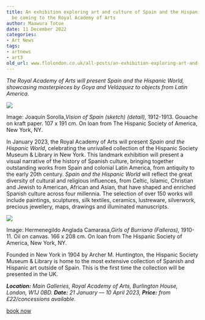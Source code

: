 ```yaml
---
title: An exhibition exploring art and culture of Spain and the Hispanic world will
  be coming to the Royal Academy of Arts
author: Maawura Totoe
date: 11 December 2022
categories:
- Art News
tags:
- artnews
- art3
old_url: www.flolondon.co.uk/all-posts/an-exhibition-exploring-art-and-culture-of-spain-and-the-hispanic-world-will-be-coming-to-the-royal-academy-of-arts.html
---
```


*The Royal Academy of Arts will present Spain and the Hispanic World, showcasing masterpieces by Goya and Velázquez to objects from Latin America.*

![](https://images.squarespace-cdn.com/content/v1/5c9534c4af4683461d462c6b/f6dd7463-387e-4c7a-93d8-29757bf6388f/Screen+Shot+2023-01-15+at+18.00.12.png)

Image: Joaquín Sorolla,*Vision of Spain (sketch) (detail),* 1912-1913. Gouache on kraft paper. 107 x 191 cm. On loan from The Hispanic Society of America, New York, NY.

In January 2023, the Royal Academy of Arts will present *Spain and the Hispanic World*, celebrating the unrivalled collection of the Hispanic Society Museum & Library in New York. This landmark exhibition will present a visual narrative of the history of Spanish culture, bringing together outstanding works from Spain and colonial Latin America, from antiquity to the early 20th century. *Spain and the Hispanic World* will reflect the great diversity of cultural and religious influences, from Celtic, Islamic, Christian and Jewish to American, African and Asian, that have shaped and enriched Spanish culture across four millennia. The selection of over 150 works will include paintings, sculptures, silk textiles, ceramics, lustreware, silverwork, precious jewellery, maps, drawings and illuminated manuscripts.

![](https://images.squarespace-cdn.com/content/v1/5c9534c4af4683461d462c6b/2c66430a-5eb4-4d33-b413-be8fe2567256/Screen+Shot+2023-01-15+at+18.17.50.png)

Image: Hermenegildo Anglada Camarasa,*Girls of Burriana (Falleras),* 1910-11. Oil on canvas. 166 x 208 cm. On loan from The Hispanic Society of America, New York, NY.

Founded in New York in 1904 by Archer M. Huntington, the Hispanic Society Museum & Library is home to the most extensive collection of Spanish and Hispanic art outside of Spain. This is the first time the collection will be presented in the UK.

***Location:*** *Main Galleries, Royal Academy of Arts, Burlington House, London, W1J 0BD.* ***Date:*** *21 January — 10 April 2023,* ***Price:*** *from £22/concessions available.*

[book now](https://www.royalacademy.org.uk/exhibition/spain-hispanic-world)